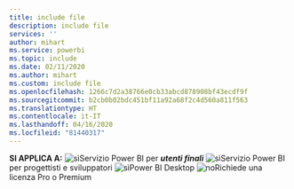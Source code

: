 ```yaml
---
title: include file
description: include file
services: ''
author: mihart
ms.service: powerbi
ms.topic: include
ms.date: 02/11/2020
ms.author: mihart
ms.custom: include file
ms.openlocfilehash: 1266c7d2a38766e0cb33abcd878908bf43ecdf9f
ms.sourcegitcommit: b2cb0b02bdc451bf11a92a68f2c4d560a811f563
ms.translationtype: HT
ms.contentlocale: it-IT
ms.lasthandoff: 04/16/2020
ms.locfileid: "81440317"
---
```

<Token>**SI APPLICA A:** ![sì](media/yes.png)Servizio Power BI per ***utenti finali*** ![sì](media/yes.png)Servizio Power BI per progettisti e sviluppatori ![sì](media/yes.png)Power BI Desktop ![no](media/no.png)Richiede una licenza Pro o Premium </Token>